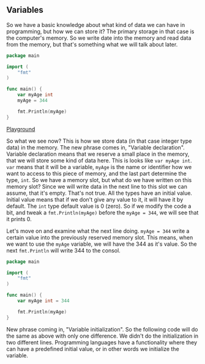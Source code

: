## Variables

So we have a basic knowledge about what kind of data we can have in programming, but how we can store it?
The primary storage in that case is the computer's memory. So we write date into the memory and read data from the memory, but that's something what we will talk about later.

```go
package main

import (
	"fmt"
)

func main() {
	var myAge int
	myAge = 344

	fmt.Println(myAge)
}
```
[Playground](https://play.golang.org/p/FAoIsF4pmaw)

So what we see now? This is how we store data (in that case integer type data) in the memory. The new phrase comes in, "Variable declaration". 
Variable declaration means that we reserve a small place in the memory, that we will store some kind of data here. This is looks like `var myAge int`.
`var` means that it will be a variable, `myAge` is the name or identifier how we want to access to this piece of memory, and the last part determine the type, `int`.
So we have a memory slot, but what do we have written on this memory slot? Since we will write data in the next line to this slot we can assume, that it's empty.
That's not true. All the types have an initial value. Initial value means that if we don't give any value to it, it will have it by default. 
The `int` type default value is 0 (zero). So if we modify the code a bit, and tweak a `fmt.Println(myAge)` before the `myAge = 344`, we will see that it prints 0.

Let's move on and examine what the next line doing. `myAge = 344` write a certain value into the previously reserved memory slot. 
This means, when we want to use the `myAge` variable, we will have the 344 as it's value. So the next `fmt.Println` will write 344 to the consol.

```go
package main

import (
	"fmt"
)

func main() {
	var myAge int = 344

	fmt.Println(myAge)
}
```

New phrase coming in, "Variable initialization". So the following code will do the same as above with only one difference. We didn't do the initialization in two different lines.
Programming languages have a functionality where they can have a predefined initial value, or in other words we initialize the variable.

